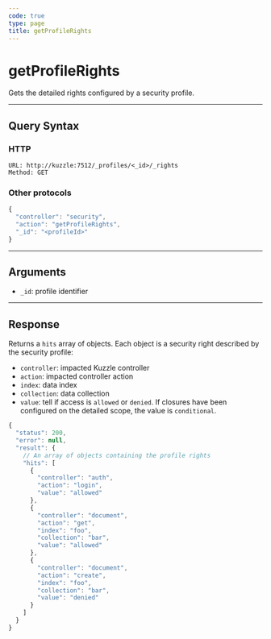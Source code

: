 ```yaml
---
code: true
type: page
title: getProfileRights
---
```


# getProfileRights



Gets the detailed rights configured by a security profile.

---

## Query Syntax

### HTTP

```http
URL: http://kuzzle:7512/_profiles/<_id>/_rights
Method: GET
```

### Other protocols

```js
{
  "controller": "security",
  "action": "getProfileRights",
  "_id": "<profileId>"
}
```

---

## Arguments

- `_id`: profile identifier

---

## Response

Returns a `hits` array of objects. Each object is a security right described by the security profile:

- `controller`: impacted Kuzzle controller
- `action`: impacted controller action
- `index`: data index
- `collection`: data collection
- `value`: tell if access is `allowed` or `denied`. If closures have been configured on the detailed scope, the value is `conditional`.

```javascript
{
  "status": 200,
  "error": null,
  "result": {
    // An array of objects containing the profile rights
    "hits": [
      {
        "controller": "auth",
        "action": "login",
        "value": "allowed"
      },
      {
        "controller": "document",
        "action": "get",
        "index": "foo",
        "collection": "bar",
        "value": "allowed"
      },
      {
        "controller": "document",
        "action": "create",
        "index": "foo",
        "collection": "bar",
        "value": "denied"
      }
    ]
  }
}
```
